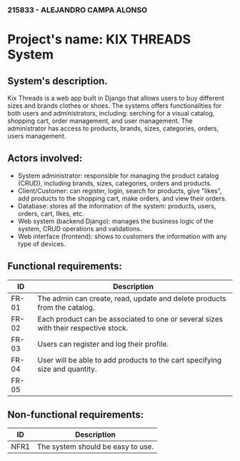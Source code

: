 ### 215833 - ALEJANDRO CAMPA ALONSO

# Project's name: KIX THREADS System

## System's description.
Kix Threads is a web app built in Django that allows users to buy different sizes and brands clothes or shoes. The systems offers functionalities for both users and administrators, including: serching for a visual catalog, shopping cart, order management, and user management. The administrator has access to products, brands, sizes, categories, orders, users management.

## Actors involved: 
- System administrator: responsible for managing the product catalog (CRUD), including brands, sizes, categories, orders and products.
- Client/Customer: can register, login, search for products, give "likes", add products to the shopping cart, make orders, and view their orders.
- Database: stores all the information of the system: products, users, orders, cart, llkes, etc.
- Web system (backend Django): manages the business logic of the system, CRUD operations and validations.
- Web interface (frontend): shows to customers the information with any type of devices.

## Functional requirements:
| ID | Description |
| --- | --- |
| FR-01 | The admin can create, read, update and delete products from the catalog. |
| FR-02 | Each product can be associated to one or several sizes with their respective stock. |
| FR-03 | Users can register and log their profile. |
| FR-04 | User will be able to add products to the cart specifying size and quantity. |
| FR-05 |  |


## Non-functional requirements:
| ID | Description |
| --- | --- |
| NFR1 | The system should be easy to use. |
